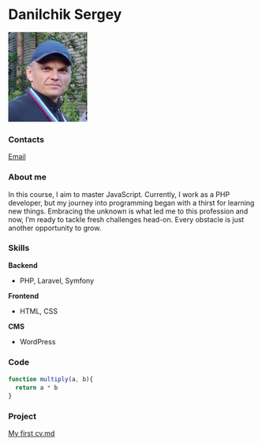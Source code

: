 # Danilchik Sergey 
![Danilchik Sergey](img/img.jpg)

### Contacts
[Email](mailto:fendansas@gmail.com)
### About me
In this course, I aim to master JavaScript.
Currently, I work as a PHP developer, but my journey into programming began with a thirst for learning new things. Embracing the unknown is what led me to this profession and now, I’m ready to tackle fresh challenges head-on. Every obstacle is just another opportunity to grow.
### Skills

__Backend__
- PHP, Laravel, Symfony

__Frontend__
- HTML, CSS

__CMS__
- WordPress

### Code
```javascript
function multiply(a, b){
  return a * b
}
```
### Project
[My first cv.md ](https://fendansas.github.io/rsschool-cv/cv)
